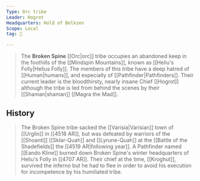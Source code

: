 ```yaml
---
Type: Orc tribe
Leader: Hogrot
Headquarters: Hold of Belkzen
Scope: Local
tag: 👥

---
```


> The **Broken Spine** [[Orc|orc]] tribe occupies an abandoned keep in the foothills of the [[Mindspin Mountains]], known as [[Heliu's Folly|Helius Folly]]. The members of this tribe have a deep hatred of [[Human|humans]], and especially of [[Pathfinder|Pathfinders]]. Their current leader is the bloodthirsty, nearly insane Chief [[Hogrot]] although the tribe is led from behind the scenes by their [[Shaman|shaman]] [[Magra the Mad]].


## History

> The Broken Spine tribe sacked the [[Varisia|Varisian]] town of [[Urglin]] in [[4518 AR]], but was defeated by warriors of the [[Shoanti]] [[Sklar-Quah]] and [[Lyrune-Quah]] at the [[Battle of the Shadefields]] the [[4519 AR|following year]].
> A Pathfinder named [[Eando Kline]] burned down Broken Spine's winter headquarters of Heliu's Folly in [[4707 AR]]. Their chief at the time, [[Kroghut]], survived the inferno but he had to flee in order to avoid his execution for incompetence by his humiliated tribe.







